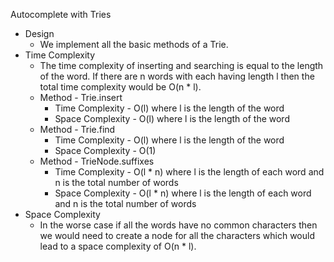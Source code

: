 Autocomplete with Tries

- Design
    - We implement all the basic methods of a Trie.
- Time Complexity
    - The time complexity of inserting and searching is equal to the length of
      the word. If there are n words with each having length l then the total
      time complexity would be O(n * l).
    - Method - Trie.insert
        - Time Complexity - O(l) where l is the length of the word
        - Space Complexity - O(l) where l is the length of the word
    - Method - Trie.find
        - Time Complexity - O(l) where l is the length of the word
        - Space Complexity - O(1)
    - Method - TrieNode.suffixes
        - Time Complexity - O(l * n) where l is the length of each word and n is
          the total number of words
        - Space Complexity - O(l * n) where l is the length of each word and n
          is the total number of words
- Space Complexity
    - In the worse case if all the words have no common characters then we would
      need to create a node for all the characters which would lead to a space
      complexity of O(n * l).